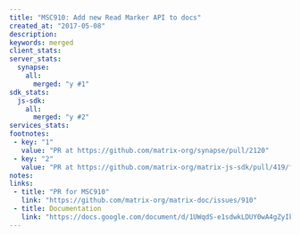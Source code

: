 ```yaml
---
title: "MSC910: Add new Read Marker API to docs"
created_at: "2017-05-08"
description:
keywords: merged
client_stats:
server_stats:
  synapse:
    all:
      merged: "y #1"
sdk_stats:
  js-sdk:
    all:
      merged: "y #2"
services_stats:
footnotes:
 - key: "1"
   value: "PR at https://github.com/matrix-org/synapse/pull/2120"
 - key: "2"
   value: "PR at https://github.com/matrix-org/matrix-js-sdk/pull/419/files"
notes:
links:
 - title: "PR for MSC910"
   link: "https://github.com/matrix-org/matrix-doc/issues/910"
 - title: Documentation
   link: "https://docs.google.com/document/d/1UWqdS-e1sdwkLDUY0wA4gZyIkRp-ekjsLZ8k6g_Zvso/edit"
---
```

